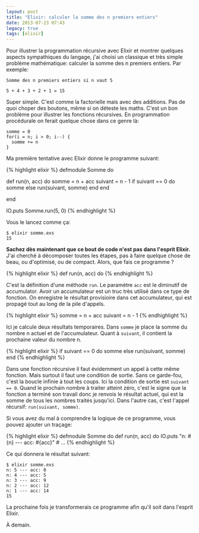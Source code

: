 ```yaml
---
layout: post
title: "Elixir: calculer la somme des n premiers entiers"
date: 2013-07-23 07:43
legacy: true
tags: [elixir]
---
```




Pour illustrer la programmation récursive avec Elixir et montrer quelques
aspects sympathiques du langage, j'ai choisi un classique et très simple
problème mathématique: calculer la somme des n premiers entiers.
Par exemple:

    Somme des n premiers entiers si n vaut 5

    5 + 4 + 3 + 2 + 1 = 15

Super simple. C'est comme la factorielle mais avec des additions. Pas de quoi
choper des boutons, même si on déteste les maths. C'est un bon problème pour
illustrer les fonctions récursives. En programmation procédurale on ferait
quelque chose dans ce genre là:

    somme = 0
    for(i = n; i > 0; i--) {
      somme += n
    }

Ma première tentative avec Elixir donne le programme suivant:

<!-- more -->

{% highlight elixir %}
defmodule Somme do

  def run(n, acc) do
    somme = n + acc
    suivant = n - 1
    if suivant == 0 do
      somme
    else
      run(suivant, somme)
    end
  end

end

IO.puts Somme.run(5, 0)
{% endhighlight %}

Vous le lancez comme ça:

    $ elixir somme.exs 
    15

**Sachez dès maintenant que ce bout de code n'est pas dans l'esprit
Elixir.**  J'ai cherché à décomposer toutes les étapes, pas à faire quelque chose
de beau, ou d'optimisé, ou de compact. Alors, que fais ce programme ?

{% highlight elixir %}
def run(n, acc) do
{% endhighlight %}

C'est la définition d'une méthode `run`. Le paramètre `acc` est le diminutif de
accumulator. Avoir un accumulateur est un truc très utilisé dans ce type de
fonction. On enregistre le résultat provisioire dans cet accumulateur, qui
est propagé tout au long de la pile d'appels.

{% highlight elixir %}
somme = n + acc
suivant = n - 1
{% endhighlight %}

Ici je calcule deux résultats temporaires. Dans `somme` je place la somme du
nombre n actuel et de l'accumulateur. Quant à `suivant`, il contient la
prochaine valeur du nombre n.

{% highlight elixir %}
if suivant == 0 do
  somme
else
  run(suivant, somme)
end
{% endhighlight %}

Dans une fonction récursive il faut évidemment un appel à cette même fonction.
Mais surtout il faut une
condition de sortie. Sans ce garde-fou, c'est la boucle infinie à tout les
coups. Ici la condition de sortie est `suivant == 0`. Quand le prochain nombre
à traiter atteint zéro, c'est le signe que la fonction a terminé son travail donc
je renvois le résultat actuel, qui est la somme de tous les nombres traités
jusqu'ici. Dans l'autre cas, c'est l'appel récursif: `run(suivant, somme)`.

Si vous avez du mal à comprendre la logique de ce programme, vous pouvez
ajouter un traçage:

{% highlight elixir %}
defmodule Somme do
  def run(n, acc) do
    IO.puts "n: #{n} --- acc: #{acc}"
    # ...
{% endhighlight %}

Ce qui donnera le résultat suivant:

    $ elixir somme.exs 
    n: 5 --- acc: 0
    n: 4 --- acc: 5
    n: 3 --- acc: 9
    n: 2 --- acc: 12
    n: 1 --- acc: 14
    15

La prochaine fois je transformerais ce programme afin qu'il soit dans
l'esprit Elixir.





À demain.



